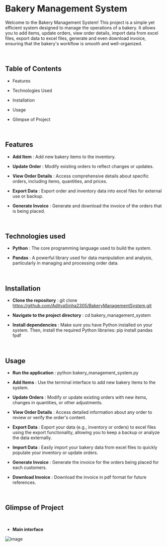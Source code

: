 # Bakery Management System

Welcome to the Bakery Management System! This project is a simple yet efficient system designed to manage the operations of a bakery. It allows you to add items, update orders, view order details, import data from excel files, export data to excel files, generate and even download invoice, ensuring that the bakery's workflow is smooth and well-organized.


<br>

## Table of Contents

- Features
  
- Technologies Used
  
- Installation
  
- Usage

- Glimpse of Project

<br>


## Features

- **Add Item** : Add new bakery items to the inventory.
  
- **Update Order** :  Modify existing orders to reflect changes or updates.
  
- **View Order Details** : Access comprehensive details about specific orders, including items, quantities, and prices.

- **Export Data** : Export order and inventory data into excel files for external use or backup.

- **Generate Invoice** : Generate and download the invoice of the orders that is being placed.

<br>

## Technologies used

- **Python** : The core programming language used to build the system.
  
- **Pandas** : A powerful library used for data manipulation and analysis, particularly in managing and processing order data.

<br>

## Installation

- **Clone the repository** : git clone https://github.com/AdityaSinha2305/BakeryManagementSystem.git
  
- **Navigate to the project directory** : cd bakery_management_system
  
- **Install dependencies** : Make sure you have Python installed on your system. Then, install the required Python libraries: pip install pandas fpdf


<br>

## Usage

- **Run the application** : python bakery_management_system.py
  
- **Add Items** : Use the terminal interface to add new bakery items to the system.
  
- **Update Orders** : Modify or update existing orders with new items, changes in quantities, or other adjustments.
  
- **View Order Details** : Access detailed information about any order to review or verify the order's content.
  
- **Export Data** : Export your data (e.g., inventory or orders) to excel files using the export functionality, allowing you to keep a backup or analyze the data externally.

- **Import Data** : Easily import your bakery data from excel files to quickly populate your inventory or update orders.

- **Generate Invoice** : Generate the invoice for the orders being placed for each customers.

- **Download Invoice** : Download the invoice in pdf format for future references.


<br>

## Glimpse of Project

<br>

- **Main interface**

![image](https://github.com/user-attachments/assets/be1ad754-a07a-4fb3-86af-c1612cea0632)







